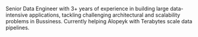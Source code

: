 Senior Data Engineer with 3+ years of experience in building large data-intensive applications, tackling
challenging architectural and scalability problems in Bussiness. Currently helping Alopeyk with Terabytes scale data pipelines.
